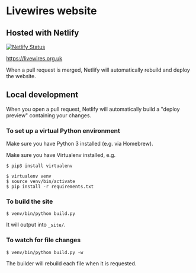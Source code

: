 # Livewires website

## Hosted with Netlify

[![Netlify Status](https://api.netlify.com/api/v1/badges/d9d0950d-631a-4018-8684-4ee29cf95e1e/deploy-status)](https://app.netlify.com/sites/livewires/deploys)

<https://livewires.org.uk>

When a pull request is merged, Netlify will automatically rebuild and deploy the website.

## Local development

When you open a pull request, Netlify will automatically build a "deploy preview" containing your changes.

### To set up a virtual Python environment

Make sure you have Python 3 installed (e.g. via Homebrew).

Make sure you have Virtualenv installed, e.g.
```console
$ pip3 install virtualenv
```

```console
$ virtualenv venv
$ source venv/bin/activate
$ pip install -r requirements.txt
```

### To build the site

```console
$ venv/bin/python build.py
```

It will output into `_site/`.

### To watch for file changes

```console
$ venv/bin/python build.py -w
```

The builder will rebuild each file when it is requested.

